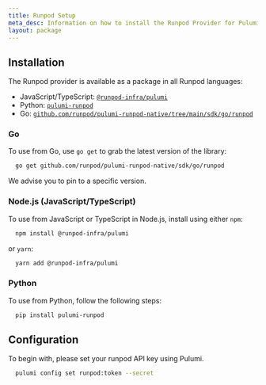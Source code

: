 ```yaml
---
title: Runpod Setup
meta_desc: Information on how to install the Runpod Provider for Pulumi.
layout: package
---
```


## Installation

The Runpod provider is available as a package in all Runpod languages:

* JavaScript/TypeScript: [`@runpod-infra/pulumi`](https://www.npmjs.com/package/@runpod-infra/pulumi)
* Python: [`pulumi-runpod`](https://pypi.org/project/pulumi-runpod/)
* Go: [`github.com/runpod/pulumi-runpod-native/tree/main/sdk/go/runpod`](https://www.github.com/runpod/pulumi-runpod-native)

### Go

To use from Go, use `go get` to grab the latest version of the library:

```bash
  go get github.com/runpod/pulumi-runpod-native/sdk/go/runpod
```
We advise you to pin to a specific version.

### Node.js (JavaScript/TypeScript)

To use from JavaScript or TypeScript in Node.js, install using either `npm`:

```bash
  npm install @runpod-infra/pulumi
```

or `yarn`:

```bash
  yarn add @runpod-infra/pulumi
```

### Python

To use from Python, follow the following steps:

```bash
  pip install pulumi-runpod
```

## Configuration

To begin with, please set your runpod API key using Pulumi.

```bash
  pulumi config set runpod:token --secret
```